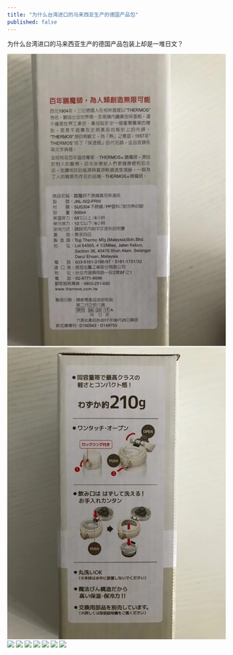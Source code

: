```yaml
---
title: "为什么台湾进口的马来西亚生产的德国产品包"
published: false
---
```

为什么台湾进口的马来西亚生产的德国产品包装上却是一堆日文？

![](./1.jpg)
![](./2.jpg)
![](./3.jpg)
![](./4.jpg)
![](./5.jpg)
![](./6.jpg)
![](./7.jpg)
![](./8.jpg)
![](./9.jpg)
